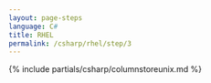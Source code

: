 ```yaml
---
layout: page-steps
language: C#
title: RHEL
permalink: /csharp/rhel/step/3
---
```


{% include partials/csharp/columnstoreunix.md %}
